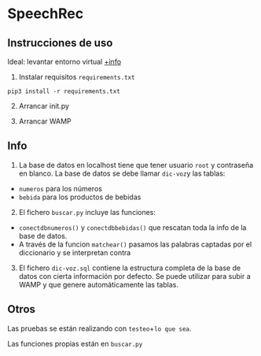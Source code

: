 # SpeechRec

## Instrucciones de uso

Ideal: levantar entorno virtual [+info](https://help.dreamhost.com/hc/es/articles/115000695551-Instalar-y-usar-virtualenv-con-Python-3)

1. Instalar requisitos `requirements.txt`

```
pip3 install -r requirements.txt
```

2. Arrancar init.py

3. Arrancar WAMP


## Info 

1. La base de datos en localhost tiene que tener usuario `root` y contraseña en blanco. La base de datos se debe llamar `dic-voz`y las tablas: 
* `numeros` para los números
* `bebida` para los productos de bebidas

2. El fichero `buscar.py` incluye las funciones:
* `conectdbnumeros()` y `conectdbbebidas()` que rescatan toda la info de la base de datos. 
* A través de la funcion `matchear()` pasamos las palabras captadas por el diccionario y se interpretan contra 

3. El fichero `dic-voz.sql` contiene la estructura completa de la base de datos con cierta información por defecto. Se puede utilizar para subir a WAMP y que genere automáticamente las tablas.

## Otros

Las pruebas se están realizando con `testeo`+`lo que sea`. 

Las funciones propias están en `buscar.py`

